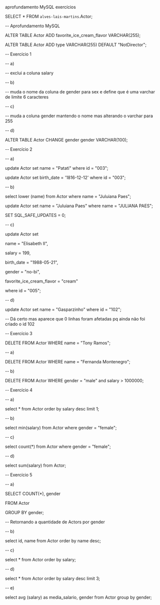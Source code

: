 ﻿aprofundamento MySQL exercícios

SELECT \* FROM `alves-lais-martins`.Actor;

-- Aprofundamento MySQL

ALTER TABLE Actor ADD favorite\_ice\_cream\_flavor VARCHAR(255);

ALTER TABLE Actor ADD type VARCHAR(255) DEFAULT "NotDirector";

-- Exercício 1

-- a)

-- exclui a coluna salary

-- b)

-- muda o nome da coluna de gender para sex e define que é uma varchar de limite 6 caracteres

-- c)

-- muda a coluna gender mantendo o nome mas alterando o varchar para 255

-- d)

ALTER TABLE Actor CHANGE gender gender VARCHAR(100);

-- Exercício 2

-- a)

update Actor set name = "Patati" where id = "003";

update Actor set birth\_date = '1816-12-12' where id = "003";

-- b)

select lower (name) from Actor where name = "Juluiana Paes";

update Actor set name = "Juluiana Paes" where name = "JULIANA PAES";

SET SQL\_SAFE\_UPDATES = 0;

-- c)

update Actor set

name = "Elisabeth II",

salary = 199,

birth\_date =  "1988-05-21",

gender = "no-bi",

favorite\_ice\_cream\_flavor = "cream"

where id = "005";

-- d)

update Actor set name = "Gasparzinho" where id = "102";

-- Dá certo mas aparece que 0 linhas foram afetadas pq ainda não foi criado o id 102

-- Exercício 3

DELETE FROM Actor WHERE name = "Tony Ramos";

-- a)

DELETE FROM Actor WHERE name = "Fernanda Montenegro";

-- b)

DELETE FROM Actor WHERE gender = "male" and salary > 1000000;

-- Exercício 4

-- a)

select \* from Actor order by salary desc limit 1;

-- b)

select min(salary) from Actor where gender = "female";

-- c)

select count(\*) from Actor where gender = "female";

-- d)

select sum(salary) from Actor;

-- Exercício 5

-- a)

SELECT COUNT(\*), gender

FROM Actor

GROUP BY gender;

-- Retornando a quantidade de Actors por gender

-- b)

select id, name from Actor order by name desc;

-- c)

select \* from Actor order by salary;

-- d)

select \* from Actor order by salary desc limit 3;

-- e)

select avg (salary) as media\_salario, gender from Actor group by gender;




